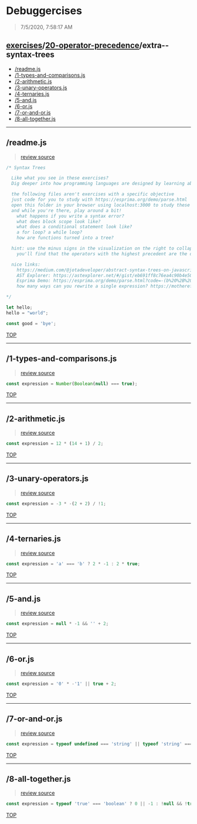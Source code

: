 # Debuggercises 

> 7/5/2020, 7:58:17 AM 

## [exercises](../../README.md)/[20-operator-precedence](../README.md)/extra--syntax-trees 

- [/readme.js](#readmejs)  
- [/1-types-and-comparisons.js](#1-types-and-comparisonsjs)  
- [/2-arithmetic.js](#2-arithmeticjs)  
- [/3-unary-operators.js](#3-unary-operatorsjs)  
- [/4-ternaries.js](#4-ternariesjs)  
- [/5-and.js](#5-andjs)  
- [/6-or.js](#6-orjs)  
- [/7-or-and-or.js](#7-or-and-orjs)  
- [/8-all-together.js](#8-all-togetherjs)  
---

## /readme.js 

>  
>
> [review source](../../../exercises/20-operator-precedence/extra--syntax-trees/readme.js)

```js
/* Syntax Trees

  Like what you see in these exercises?
  Dig deeper into how programming languages are designed by learning about

  the following files aren't exercises with a specific objective
  just code for you to study with https://esprima.org/demo/parse.html
  open this folder in your browser using localhost:3000 to study these files in esprima
  and while you're there, play around a bit!
    what happens if you write a syntax error?
    what does block scope look like?
    what does a conditional statement look like?
    a for loop? a while loop?
    how are functions turned into a tree?

  hint: use the minus signs in the visualization on the right to collapse and explore
    you'll find that the operators with the highest precedent are the deepest nested!

  nice links:
    https://medium.com/@jotadeveloper/abstract-syntax-trees-on-javascript-534e33361fc7
    AST Explorer: https://astexplorer.net/#/gist/eb691ff8c76ea4c90b4e50f4b0316c3c/4e8c8778fcb805b3749ef89ba9fe5e624dd2f7dc
    Esprima Demo: https://esprima.org/demo/parse.html?code=-(b%20%2B%20b)%20%2F%20!a%3B
    how many ways can you rewrite a single expression? https://mothereff.in/operator-precedence

*/

let hello;
hello = "world";

const good = 'bye';

```

[TOP](#debuggercises)

---

## /1-types-and-comparisons.js 

>  
>
> [review source](../../../exercises/20-operator-precedence/extra--syntax-trees/1-types-and-comparisons.js)

```js
const expression = Number(Boolean(null) === true);

```

[TOP](#debuggercises)

---

## /2-arithmetic.js 

>  
>
> [review source](../../../exercises/20-operator-precedence/extra--syntax-trees/2-arithmetic.js)

```js
const expression = 12 * (14 + 1) / 2;

```

[TOP](#debuggercises)

---

## /3-unary-operators.js 

>  
>
> [review source](../../../exercises/20-operator-precedence/extra--syntax-trees/3-unary-operators.js)

```js
const expression = -3 * -(2 + 2) / !1;

```

[TOP](#debuggercises)

---

## /4-ternaries.js 

>  
>
> [review source](../../../exercises/20-operator-precedence/extra--syntax-trees/4-ternaries.js)

```js
const expression = 'a' === 'b' ? 2 * -1 : 2 * true;

```

[TOP](#debuggercises)

---

## /5-and.js 

>  
>
> [review source](../../../exercises/20-operator-precedence/extra--syntax-trees/5-and.js)

```js
const expression = null * -1 && '' + 2;

```

[TOP](#debuggercises)

---

## /6-or.js 

>  
>
> [review source](../../../exercises/20-operator-precedence/extra--syntax-trees/6-or.js)

```js
const expression = '0' * -'1' || true + 2;

```

[TOP](#debuggercises)

---

## /7-or-and-or.js 

>  
>
> [review source](../../../exercises/20-operator-precedence/extra--syntax-trees/7-or-and-or.js)

```js
const expression = typeof undefined === 'string' || typeof 'string' === 'string' && 1000 !== 1e3;

```

[TOP](#debuggercises)

---

## /8-all-together.js 

>  
>
> [review source](../../../exercises/20-operator-precedence/extra--syntax-trees/8-all-together.js)

```js
const expression = typeof 'true' === 'boolean' ? 0 || -1 : !null && !true;

```

[TOP](#debuggercises)

